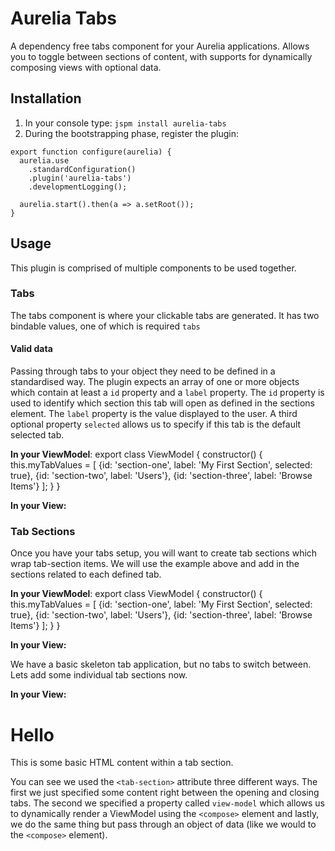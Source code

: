 # Aurelia Tabs
A dependency free tabs component for your Aurelia applications. Allows you to toggle between sections of content, with supports for dynamically composing views with optional data.

## Installation
1. In your console type: ``jspm install aurelia-tabs``
2. During the bootstrapping phase, register the plugin:
```
export function configure(aurelia) {
  aurelia.use
    .standardConfiguration()
    .plugin('aurelia-tabs')
    .developmentLogging();

  aurelia.start().then(a => a.setRoot());
}
```

## Usage
This plugin is comprised of multiple components to be used together.

### Tabs
The tabs component is where your clickable tabs are generated. It has two bindable values, one of which is required ``tabs``

#### Valid data
Passing through tabs to your object they need to be defined in a standardised way. The plugin expects an array of one or more objects which contain at least a ``id`` property and a ``label`` property. The ``id`` property is used to identify which section this tab will open as defined in the sections element. The ``label`` property is the value displayed to the user. A third optional property ``selected`` allows us to specify if this tab is the default selected tab.

**In your ViewModel**:
export class ViewModel {
    constructor() {
        this.myTabValues = [
            {id: 'section-one', label: 'My First Section', selected: true},
            {id: 'section-two', label: 'Users'},
            {id: 'section-three', label: 'Browse Items'}
        ];
    }
}

**In your View:**
<tabs tabs.bind="myTabValues"></tabs>

### Tab Sections
Once you have your tabs setup, you will want to create tab sections which wrap tab-section items. We will use the example above and add in the sections related to each defined tab.

**In your ViewModel**:
export class ViewModel {
    constructor() {
        this.myTabValues = [
            {id: 'section-one', label: 'My First Section', selected: true},
            {id: 'section-two', label: 'Users'},
            {id: 'section-three', label: 'Browse Items'}
        ];
    }
}

**In your View:**
<tabs tabs.bind="myTabValues"></tabs>

<tab-sections>

</tab-sections>

We have a basic skeleton tab application, but no tabs to switch between. Lets add some individual tab sections now.

**In your View:**
<tabs tabs.bind="myTabValues"></tabs>

<tab-sections>
    <tab-section section="section-one">
        <h1>Hello</h1>
        <p>This is some basic HTML content within a tab section.</p>
    </tab-section>
    <tab-section section="section-two" view-model="myViewModel"></tab-section>
    <tab-section section="section-two" view-model="myViewModel" view-content="myViewContent"></tab-section>
</tab-sections>

You can see we used the ``<tab-section>`` attribute three different ways. The first we just specified some content right between the opening and closing tabs. The second we specified a property called ``view-model`` which allows us to dynamically render a ViewModel using the ``<compose>`` element and lastly, we do the same thing but pass through an object of data (like we would to the ``<compose>`` element).
